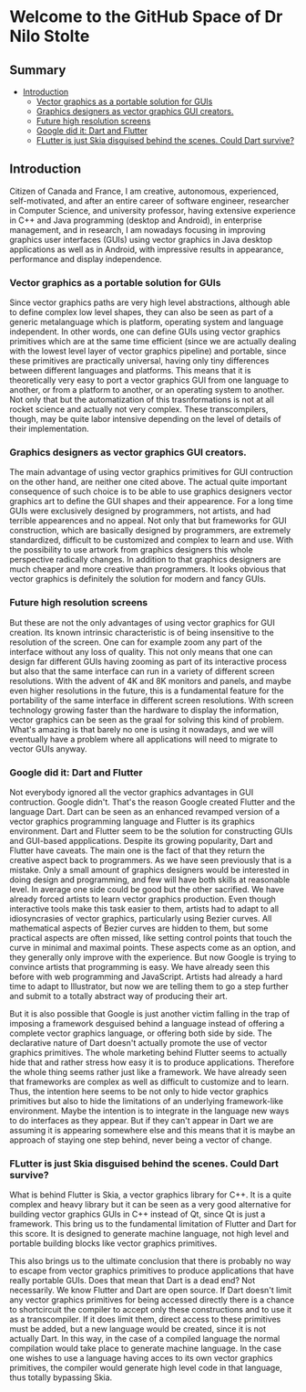 # Welcome to the GitHub Space of Dr Nilo Stolte
## Summary
- [Introduction](https://github.com/nilostolte#introduction)
  * [Vector graphics as a portable solution for GUIs](https://github.com/nilostolte#vector-graphics-as-a-portable-solution-for-guis)
  * [Graphics designers as vector graphics GUI creators.](https://github.com/nilostolte#graphics-designers-as-vector-graphics-gui-creators)
  * [Future high resolution screens](https://github.com/nilostolte#future-high-resolution-screens)
  * [Google did it: Dart and Flutter](https://github.com/nilostolte#google-did-it-dart-and-flutter)
  * [FLutter is just Skia disguised behind the scenes. Could Dart survive?](https://github.com/nilostolte#flutter-is-just-skia-disguised-behind-the-scenes)

## Introduction

Citizen of Canada and France, I am creative, autonomous, experienced, self-motivated, and after an entire career of software engineer, researcher in Computer Science, and university professor, having extensive experience in C++ and Java programming (desktop and Android), in enterprise management, and in research, I am nowadays focusing in improving graphics user interfaces (GUIs) using vector graphics in Java desktop applications as well as in Android, with impressive results in appearance, performance and display independence.

### Vector graphics as a portable solution for GUIs

Since vector graphics paths are very high level abstractions, although able to define complex low level shapes, they can also be seen as part of a generic metalanguage which is platform, operating system and language independent. In other words, one can define GUIs using vector graphics primitives which are at the same time efficient (since we are actually dealing with the lowest level layer of vector graphics pipeline) and portable, since these primitives are practically universal, having only tiny differences between different languages and platforms. 
This means that it is theoretically very easy to port a vector graphics GUI from one language to another, or from a platform to another, or an operating system to another. Not only that but the automatization of this trasnformations is not at all rocket science and actually not very complex. These transcompilers, though, may be quite labor intensive depending on the level of details of their implementation.

### Graphics designers as vector graphics GUI creators.

The main advantage of using vector graphics primitives for GUI contruction on the other hand, are neither one cited above. The actual quite important consequence of such choice is to be able to use graphics designers vector graphics art to define the GUI shapes and their appearence. For a long time GUIs were exclusively designed by programmers, not artists, and had terrible appearences and no appeal. Not only that but frameworks for GUI construction, which are basically designed by programmers, are extremely standardized, difficult to be customized and complex to learn and use. With the possibility to use artwork from graphics designers this whole perspective radically changes. In addition to that graphics designers are much cheaper and more creative than programmers. It looks obvious that vector graphics is definitely the solution for modern and fancy GUIs.

### Future high resolution screens

But these are not the only advantages of using vector graphics for GUI creation. Its known intrinsic characteristic is of being insensitive to the resolution of the screen. One can for example zoom any part of the interface without any loss of quality. This not only means that one can design far different GUIs having zooming as part of its interactive process but also that the same interface can run in a variety of different screen resolutions. With the advent of 4K and 8K monitors and panels, and maybe even higher resolutions in the future, this is a fundamental feature for the portability of the same interface in different screen resolutions. With screen technology growing faster than the hardware to display the information, vector graphics can be seen as the graal for solving this kind of problem. What's amazing is that barely no one is using it nowadays, and we will eventually have a problem where all applications will need to migrate to vector GUIs anyway.

### Google did it: Dart and Flutter

Not everybody ignored all the vector graphics advantages in GUI contruction. Google didn't. That's the reason Google created Flutter and the language Dart. Dart can be seen as an enhanced revamped version of a vector graphics programming language and Flutter is its graphics environment. Dart and Flutter seem to be the solution for constructing GUIs and GUI-based appplications. Despite its growing popularity, Dart and Flutter have caveats. The main one is the fact of that they return the creative aspect back to programmers. As we have seen previously that is a mistake. Only a small amount of graphics designers would be interested in doing design and programming, and few will have both skills at reasonable level. In average one side could be good but the other sacrified. We have already forced artists to learn vector graphics production. Even though interactive tools make this task easier to them, artists had to adapt to all idiosyncrasies of vector graphics, particularly using Bezier curves. All mathematical aspects of Bezier curves are hidden to them, but some practical aspects are often missed, like setting control points that touch the curve in minimal and maximal points. 
These aspects come as an option, and they generally only improve with the experience. But now Google is trying to convince artists that programming is easy. We have already seen this before with web programming and JavaScript. Artists had already a hard time to adapt to Illustrator, but now we are telling them to go a step further and submit to a totally abstract way of producing their art.

But it is also possible that Google is just another victim falling in the trap of imposing a framework desguised behind a language instead of offering a complete vector graphics language, or offering both side by side. The declarative nature of Dart doesn't actually promote the use of vector graphics primitives. The whole marketing behind Flutter seems to actually hide that and rather stress how easy it is to produce applications. Therefore the whole thing seems rather just like a framework. 
We have already seen that frameworks are complex as well as difficult to customize and to learn. Thus, the intention here seems to be not only to hide vector graphics primitives but also to hide the limitations of an underlying framework-like environment. Maybe the intention is to integrate in the language new ways to do interfaces as they appear. But if they can't appear in Dart we are assuming it is appearing somewhere else and this means that it is maybe an approach of staying one step behind, never being a vector of change.

### FLutter is just Skia disguised behind the scenes. Could Dart survive?

What is behind Flutter is Skia, a vector graphics library for C++. It is a quite complex and heavy library but it can be seen as a very good alternative for building vector graphics GUIs in C++ instead of Qt, since Qt is just a framework. This bring us to the fundamental limitation of Flutter and Dart for this score. It is designed to generate machine language, not high level and portable building blocks like vector graphics primitives.

This also brings us to the ultimate conclusion that there is probably no way to escape from vector graphics primitives to produce applications that have really portable GUIs. Does that mean that Dart is a dead end? Not necessarily. We know Flutter and Dart are open source. If Dart doesn't limit any vector graphics primitives for being accessed directly there is a chance to shortcircuit the compiler to accept only these constructions and to use it as a transcompiler. If it does limit them, direct access to these primitives must be added, but a new language would be created, since it is not actually Dart. In this way, in the case of a compiled language the normal compilation would take place to generate machine language. In the case one wishes to use a language having acces to its own vector graphics primitives, the compiler would generate high level code in that language, thus totally bypassing Skia.
